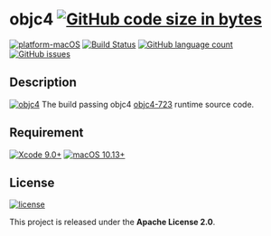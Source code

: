 # objc4 [![GitHub code size in bytes](https://img.shields.io/github/languages/code-size/oneofai/objc4.svg)](https://github.com/oneofai/objc4)

[![platform-macOS](https://img.shields.io/badge/platform-macOS-orange.svg)](https://github.com/oneofai/objc4) [![Build Status](https://travis-ci.org/oneofai/objc4.svg?branch=master)](https://travis-ci.org/oneofai/objc4) [![GitHub language count](https://img.shields.io/github/languages/count/oneofai/objc4.svg)]() [![GitHub issues](https://img.shields.io/github/issues/oneofai/objc4.svg)](https://github.com/oneofai/objc4/issues)

## Description
[![objc4](https://img.shields.io/badge/objc4-723-brightgreen.svg)](https://opensource.apple.com/tarballs/objc4/) The build passing objc4 [objc4-723](https://opensource.apple.com/tarballs/objc4/objc4-723.tar.gz) runtime source code.

## Requirement
[![Xcode 9.0+](https://img.shields.io/badge/Xcode-9.0%2B-blue.svg)](https://developer.apple.com/xcode/)
[![macOS 10.13+](https://img.shields.io/badge/macOS-10.13%2B-blue.svg)](https://developer.apple.com/macos/)

## License
[![license](https://img.shields.io/github/license/oneofai/objc4.svg)](https://github.com/oneofai/objc4)

This project is released under the **Apache License 2.0**.



